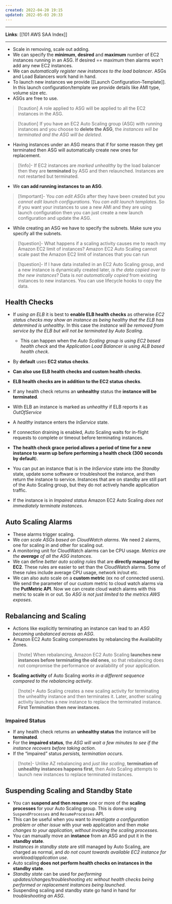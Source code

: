 ```yaml
---
created: 2022-04-20 19:15
updated: 2022-05-03 20:33
---
```

---
**Links**: [[101 AWS SAA Index]]

---

- Scale in removing, scale out adding.
- We can specify the **minimum**, **desired** and **maximum** number of EC2 instances running in an ASG. If desired == maximum then alarms won't add any new EC2 instances.
- We can *automatically register new instances to the load balancer*. ASGs and Load Balancers work hand in hand.
- To launch new instances we provide [[Launch Configuration-Template]]. In this launch configuration/template we provide details like AMI type, volume size etc.
- ASGs are free to use.

> [!caution] A role applied to ASG will be applied to all the EC2 instances in the ASG.

> [!caution] If you have an EC2 Auto Scaling group (ASG) with running instances and you choose to **delete the ASG**, the *instances will be terminated and the ASG will be deleted*.

- Having instances under an ASG means that if for some reason they get terminated then ASG will automatically create new ones for replacement.

> [!info]- If EC2 instances are *marked unhealthy* by the load balancer then they are **terminated** by ASG and then relaunched.
> Instances are not restarted but terminated.

- We **can add running instances to an ASG**.

> [!important]- You *can edit ASGs* after they have been created but you *cannot edit launch configurations*. You *can edit launch templates*.
> So if you want your instances to use a new AMI and they are using launch configuration then you can just create a new launch configuration and update the ASG.

- While creating an ASG we have to specify the subnets. Make sure you specify all the subnets.

> [!question]- What happens if a scaling activity causes me to reach my Amazon EC2 limit of instances?
> Amazon EC2 Auto Scaling cannot scale past the Amazon EC2 limit of instances that you can run

> [!question]- If I have data installed in an EC2 Auto Scaling group, and a new instance is dynamically created later, *is the data copied over to the new instances*?
> Data is *not automatically copied* from existing instances to new instances. You can use lifecycle hooks to copy the data.

## Health Checks
- If *using an ELB* it is best to **enable ELB health checks** as otherwise *EC2 status checks may show an instance as being healthy that the ELB has determined is unhealthy*. In this case the *instance will be removed from service by the ELB but will not be terminated by Auto Scaling*.
	- This can happen when the *Auto Scaling group is using EC2 based health check* and the *Application Load Balancer is using ALB based health check*.

-   By **default** uses **EC2 status checks**.
-   **Can also use ELB health checks and custom health checks**.
-   **ELB health checks are in addition to the EC2 status checks**.
-   If any health check returns an **unhealthy** status the **instance will be terminated**.
-   With ELB an instance is marked as *unhealthy* if ELB reports it as *OutOfService*
-   A *healthy* instance enters the *InService* state.
-   If connection draining is enabled, Auto Scaling waits for in-flight requests to complete or timeout before terminating instances.
-   **The health check grace period allows a period of time for a new instance to warm up before performing a health check (300 seconds by default**).

-  You can put an instance that is in the *InService* state into the *Standby* state, update some software or troubleshoot the instance, and then return the instance to service. Instances that are on standby are still part of the Auto Scaling group, but they do not actively handle application traffic.
- If the instance is in *Impaired status* Amazon EC2 Auto Scaling *does not immediately terminate instances*.

## Auto Scaling Alarms
- These alarms trigger scaling.
- We *can scale ASGs based on CloudWatch alarms*. We need 2 alarms, one for scaling in and other for scaling out. 
- A monitoring unit for CloudWatch alarms can be CPU usage. *Metrics are the **average** of all the ASG instances*.
- We can define *better auto scaling rules* that are **directly managed by EC2**. These rules are easier to set than the CloudWatch alarms. Some of these rules include average CPU usage, network in/out etc.
- We can also auto scale on a **custom metric** (ex no of connected users). We send the parameter of our custom metric to cloud watch alarms via the **PutMetric API**. Now we can create cloud watch alarms with this metric to scale in or out. So *ASG is not just limited to the metrics AWS exposes*.

## Rebalancing and Scaling
- Actions like explicitly terminating an instance can lead to an *ASG becoming unbalanced across an ASG*.
- Amazon EC2 Auto Scaling compensates by rebalancing the Availability Zones.

> [!note] When rebalancing, Amazon EC2 Auto Scaling **launches new instances before terminating the old ones**, so that rebalancing does not compromise the performance or availability of your application.

- **Scaling activity** of Auto Scaling *works in a different sequence compared to the rebalancing activity*. 

> [!note]+ Auto Scaling creates a new scaling activity for terminating the unhealthy instance and then terminates it. Later, another scaling activity launches a new instance to replace the terminated instance.
> **First Termination then new instances**.

### Impaired Status
- If any health check returns an **unhealthy status** the instance will be **terminated**. 
- For the **impaired status**, the *ASG will wait a few minutes to see if the instance recovers before taking action*. 
- If the “impaired” status *persists, termination occurs*. 
 
> [!note]- Unlike AZ rebalancing and *just like scaling*, **termination of unhealthy instances happens first**, then Auto Scaling attempts to launch new instances to replace terminated instances.

## Suspending Scaling and Standby State
- You can **suspend and then resume** one or more of the **scaling processes** for your Auto Scaling group. This is done using `SuspendProcesses` and `ResumeProcesses` API. 
- This can be useful when you want to *investigate a configuration problem or other issue* with your web application and then *make changes to your application, without invoking the scaling processes*. 
- You can manually move an **instance** from an ASG and put it in the **standby state**.
- *Instances in standby state* are still managed by Auto Scaling, are charged as normal, and *do not count towards available EC2 instance for workload/application use*. 
- Auto scaling **does not perform health checks on instances in the standby state**. 
- *Standby state* can be used for *performing updates/changes/troubleshooting etc without health checks being performed or replacement instances being launched*.
- Suspending scaling and standby state go hand in hand for *troubleshooting an ASG*.